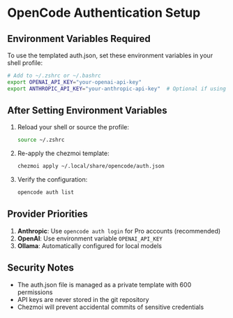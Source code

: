 # OpenCode Authentication Setup

## Environment Variables Required

To use the templated auth.json, set these environment variables in your shell profile:

```bash
# Add to ~/.zshrc or ~/.bashrc
export OPENAI_API_KEY="your-openai-api-key"
export ANTHROPIC_API_KEY="your-anthropic-api-key"  # Optional if using auth login
```

## After Setting Environment Variables

1. Reload your shell or source the profile:
   ```bash
   source ~/.zshrc
   ```

2. Re-apply the chezmoi template:
   ```bash
   chezmoi apply ~/.local/share/opencode/auth.json
   ```

3. Verify the configuration:
   ```bash
   opencode auth list
   ```

## Provider Priorities

1. **Anthropic**: Use `opencode auth login` for Pro accounts (recommended)
2. **OpenAI**: Use environment variable `OPENAI_API_KEY`
3. **Ollama**: Automatically configured for local models

## Security Notes

- The auth.json file is managed as a private template with 600 permissions
- API keys are never stored in the git repository
- Chezmoi will prevent accidental commits of sensitive credentials